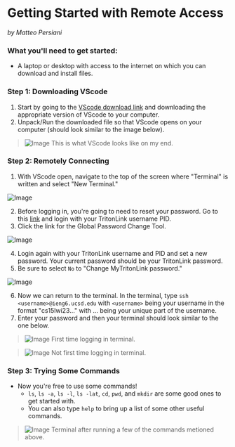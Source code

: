 # Getting Started with Remote Access
*by Matteo Persiani*

### What you'll need to get started:
* A laptop or desktop with access to the internet on which you can download and install files.

### Step 1: Downloading VScode
1. Start by going to the [VScode download link](https://code.visualstudio.com/download) and downloading the appropriate version of VScode to your computer.
2. Unpack/Run the downloaded file so that VScode opens on your computer (should look similar to the image below).

>![Image](https://mapersiani.github.io/cse15l-lab-reports/Screenshot%202023-01-11%20at%203.15.34%20PM.png)
This is what VScode looks like on my end.

### Step 2: Remotely Connecting
1. With VScode open, navigate to the top of the screen where "Terminal" is written and select "New Terminal."

![Image](https://mapersiani.github.io/cse15l-lab-reports/Screenshot%202023-01-11%20at%205.42.09%20PM.png)

2. Before logging in, you're going to need to reset your password. Go to this [link](https://sdacs.ucsd.edu/~icc/index.php) and login with your TritonLink username PID.
3. Click the link for the Global Password Change Tool.

![Image](https://mapersiani.github.io/cse15l-lab-reports/Screenshot%202023-01-11%20at%208.21.23%20PM.png)

4. Login again with your TritonLink username and PID and set a new password. Your current password should be your TritonLink password.
5. Be sure to select `No` to "Change MyTritonLink password."

![Image](https://mapersiani.github.io/cse15l-lab-reports/Screenshot%202023-01-11%20at%208.22.28%20PM.png)

6. Now we can return to the terminal. In the terminal, type `ssh <username>@ieng6.ucsd.edu` with `<username>` being your username in the format "cs15lwi23..." with ... being your unique part of the username.
7. Enter your password and then your terminal should look similar to the one below.

>![Image](https://mapersiani.github.io/cse15l-lab-reports/Screenshot%202023-01-11%20at%203.21.01%20PM.png)
First time logging in terminal.

>![Image](https://mapersiani.github.io/cse15l-lab-reports/Screenshot%202023-01-11%20at%206.00.09%20PM.png)
Not first time logging in terminal.

### Step 3: Trying Some Commands
* Now you're free to use some commands!
    * `ls`, `ls -a`, `ls -l`, `ls -lat`, `cd`, `pwd`, and `mkdir` are some good ones to get started with.
    * You can also type `help` to bring up a list of some other useful commands.

>![Image](https://mapersiani.github.io/cse15l-lab-reports/Screenshot%202023-01-11%20at%206.41.28%20PM.png)
Terminal after running a few of the commands metioned above.